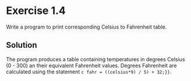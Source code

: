 # Exercise 1.4

Write a program to print corresponding Celsius to Fahrenheit table.

## Solution

The program produces a table containing temperatures in degrees Celsius (0 - 300) an their equivalent Fahrenheit values. Degrees Fahrenheit are calculated using the statement ```c fahr = ((celsius*9) / 5) + 32;}}```.
